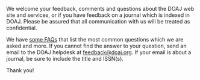 We welcome your feedback, comments and questions about the DOAJ web site and services, or if you have feedback on a journal which is indexed in DOAJ. Please be assured that all communication with us will be treated as confidential.

We have [some FAQs](/about/faq/) that list the most common questions which we are asked and more. If you cannot find the answer to your question, send an email to the DOAJ helpdesk at [feedback@doaj.org](mailto:feedback@doaj.org). If your email is about a journal, be sure to include the title and ISSN(s).

Thank you!
